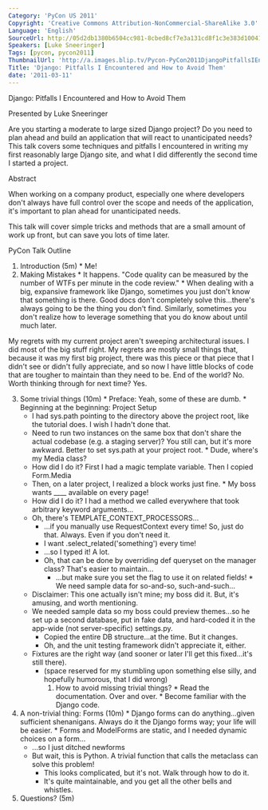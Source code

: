 ```yaml
---
Category: 'PyCon US 2011'
Copyright: 'Creative Commons Attribution-NonCommercial-ShareAlike 3.0'
Language: 'English'
SourceUrl: http://05d2db1380b6504cc981-8cbed8cf7e3a131cd8f1c3e383d10041.r93.cf2.rackcdn.com/pycon-us-2011/390_django-pitfalls-i-encountered-and-how-to-avoid-them.mp4
Speakers: [Luke Sneeringer]
Tags: [pycon, pycon2011]
ThumbnailUrl: 'http://a.images.blip.tv/Pycon-PyCon2011DjangoPitfallsIEncounteredAndHowToAvoidThem207-415.jpg'
Title: 'Django: Pitfalls I Encountered and How to Avoid Them'
date: '2011-03-11'
---
```

Django: Pitfalls I Encountered and How to Avoid Them

Presented by Luke Sneeringer

Are you starting a moderate to large sized Django project? Do you need to plan
ahead and build an application that will react to unanticipated needs? This
talk covers some techniques and pitfalls I encountered in writing my first
reasonably large Django site, and what I did differently the second time I
started a project.

Abstract

When working on a company product, especially one where developers don't
always have full control over the scope and needs of the application, it's
important to plan ahead for unanticipated needs.

This talk will cover simple tricks and methods that are a small amount of work
up front, but can save you lots of time later.

PyCon Talk Outline

  1. Introduction (5m) 
    * Me! 
  2. Making Mistakes 
    * It happens. "Code quality can be measured by the number of WTFs per minute in the code review." 
    * When dealing with a big, expansive framework like Django, sometimes you just don't know that something is there. Good docs don't completely solve this...there's always going to be the thing you don't find. Similarly, sometimes you don't realize how to leverage something that you do know about until much later.  
  
My regrets with my current project aren't sweeping architectural issues. I did
most of the big stuff right. My regrets are mostly small things that, because
it was my first big project, there was this piece or that piece that I didn't
see or didn't fully appreciate, and so now I have little blocks of code that
are tougher to maintain than they need to be. End of the world? No. Worth
thinking through for next time? Yes.

  3. Some trivial things (10m) 
    * Preface: Yeah, some of these are dumb. 
    * Beginning at the beginning: Project Setup 
      * I had sys.path pointing to the directory above the project root, like the tutorial does. I wish I hadn't done that. 
      * Need to run two instances on the same box that don't share the actual codebase (e.g. a staging server)? You still can, but it's more awkward. Better to set sys.path at your project root. 
    * Dude, where's my Media class? 
      * How did I do it? First I had a magic template variable. Then I copied Form.Media 
      * Then, on a later project, I realized a block works just fine. 
    * My boss wants ____ available on every page! 
      * How did I do it? I had a method we called everywhere that took arbitrary keyword arguments... 
      * Oh, there's TEMPLATE_CONTEXT_PROCESSORS... 
        * ...if you manually use RequestContext every time! So, just do that. Always. Even if you don't need it. 
        * I want .select_related('something') every time! 
        * ...so I typed it! A lot. 
        * Oh, that can be done by overriding def queryset on the manager class? That's easier to maintain... 
          * ...but make sure you set the flag to use it on related fields! 
    * We need sample data for so-and-so, such-and-such... 
      * Disclaimer: This one actually isn't mine; my boss did it. But, it's amusing, and worth mentioning. 
      * We needed sample data so my boss could preview themes...so he set up a second database, put in fake data, and hard-coded it in the app-wide (not server-specific) settings.py. 
        * Copied the entire DB structure...at the time. But it changes. 
        * Oh, and the unit testing framework didn't appreciate it, either. 
      * Fixtures are the right way (and sooner or later I'll get this fixed...it's still there). 
        * (space reserved for my stumbling upon something else silly, and hopefully humorous, that I did wrong) 
          1. How to avoid missing trivial things? 
    * Read the documentation. Over and over. 
    * Become familiar with the Django code. 
  4. A non-trivial thing: Forms (10m) 
    * Django forms can do anything...given sufficient shenanigans. Always do it the Django forms way; your life will be easier. 
    * Forms and ModelForms are static, and I needed dynamic choices on a form... 
      * ...so I just ditched newforms 
      * But wait, this is Python. A trivial function that calls the metaclass can solve this problem! 
        * This looks complicated, but it's not. Walk through how to do it. 
        * It's quite maintainable, and you get all the other bells and whistles. 
  5. Questions? (5m)
